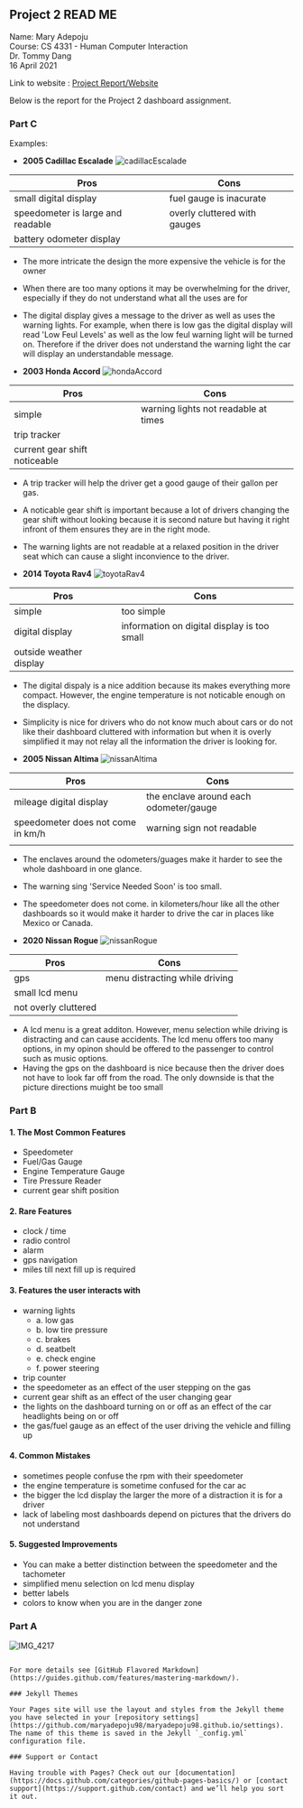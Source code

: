 ## Project 2 READ ME

Name: Mary Adepoju  
Course: CS 4331 - Human Computer Interaction  
Dr. Tommy Dang  
16 April 2021 

Link to website : [Project Report/Website](https://maryadepoju98.github.io/)
  
Below is the report for the Project 2 dashboard assignment. 

### Part C
Examples:
-   **2005 Cadillac Escalade** ![cadillacEscalade](https://user-images.githubusercontent.com/43687054/115165201-67048f00-a072-11eb-9706-26b9ed5f95c8.jpeg)

| Pros                              | Cons                        |   
|-----------------------------------|-----------------------------|
| small digital display             | fuel gauge is inacurate     | 
| speedometer is large and readable | overly cluttered with gauges| 
| battery odometer display          |                             |  

- The more intricate the design the more expensive the vehicle is for the owner
- When there are too many options it may be overwhelming for the driver, especially if they do not understand what all the uses are for
- The digital display gives a message to the driver as well as uses the warning lights. For example, when there is low gas the digital display will read 'Low Feul Levels' as well as the low feul warning light will be turned on. Therefore if the driver does not understand the warning light the car will display an understandable message. 

-   **2003 Honda Accord** ![hondaAccord](https://user-images.githubusercontent.com/43687054/115165223-84395d80-a072-11eb-970c-d119febe17dd.jpeg)

| Pros                           | Cons                                 |
|--------------------------------|--------------------------------------|
| simple                         | warning lights not readable at times |
| trip tracker                   |                                      |
| current gear shift noticeable  |                                      |

- A trip tracker will help the driver get a good gauge of their gallon per gas. 
- A noticable gear shift is important because a lot of drivers changing the gear shift without looking because it is second nature but having it right infront of them ensures they are in the right mode. 
- The warning lights are not readable at a relaxed position in the driver seat which can cause a slight inconvience to the driver. 

-   **2014 Toyota Rav4** ![toyotaRav4](https://user-images.githubusercontent.com/43687054/115165267-b5b22900-a072-11eb-9e89-5582b299a1ca.jpeg)

| Pros                     | Cons                                        |
|--------------------------|---------------------------------------------|
| simple                   | too simple                                  | 
| digital display          | information on digital display is too small |
| outside weather display  |                                             | 

- The digital dispaly is a nice addition because its makes everything more compact. However, the engine temperature is not noticable enough on the displacy.
- Simplicity is nice for drivers who do not know much about cars or do not like their dashboard cluttered with information but when it is overly simplified it may not relay all the information the driver is looking for.

-   **2005 Nissan Altima** ![nissanAltima](https://user-images.githubusercontent.com/43687054/115165248-a206c280-a072-11eb-8a39-0a895fd02abe.jpeg)

| Pros                              | Cons                                   |
|-----------------------------------|----------------------------------------|
| mileage digital display           | the enclave around each odometer/gauge |
| speedometer does not come in km/h | warning sign not readable              |
|                                   |                                        |

- The enclaves around the odometers/guages make it harder to see the whole dashboard in one glance. 
- The warning sing 'Service Needed Soon' is too small.
- The speedometer does not come. in kilometers/hour like all the other dashboards so it would make it harder to drive the car in places like Mexico or Canada. 

-   **2020 Nissan Rogue** ![nissanRogue](https://user-images.githubusercontent.com/43687054/115165231-8ef3f280-a072-11eb-8c27-b33def793ce1.jpg)

| Pros                  | Cons                           |
|-----------------------|--------------------------------|
| gps                   | menu distracting while driving |
| small lcd menu        |                                |
| not overly cluttered  |                                |

- A lcd menu is a great additon. However, menu selection while driving is distracting and can cause accidents. The lcd menu offers too many options, in my opinon should be offered to the passenger to control such as music options. 
- Having the gps on the dashboard is nice because then the driver does not have to look far off from the road. The only downside is that the picture directions muight be too small


### Part B

#### 1. The Most Common Features
- Speedometer
- Fuel/Gas Gauge
- Engine Temperature Gauge
- Tire Pressure Reader
- current gear shift position

#### 2. Rare Features
- clock / time
- radio control
- alarm
- gps navigation
- miles till next fill up is required

#### 3. Features the user interacts with

- warning lights
  - a. low gas
  - b. low tire pressure 
  - c. brakes
  - d. seatbelt 
  - e. check engine
  - f. power steering
-  trip counter 
-  the speedometer as an effect of the user stepping on the gas
-  current gear shift as an effect of the user changing gear
-  the lights on the dashboard turning on or off as an effect of the car headlights being on or off
-  the gas/fuel gauge as an effect of the user driving the vehicle and filling up

#### 4. Common Mistakes
- sometimes people confuse the rpm with their speedometer
- the engine temperature is sometime confused for the car ac
- the bigger the lcd display the larger the more of a distraction it is for a driver
- lack of labeling most dashboards depend on pictures that the drivers do not understand

#### 5. Suggested Improvements
- You can make a better distinction between the speedometer and the tachometer
- simplified menu selection on lcd menu display
- better labels
- colors to know when you are in the danger zone


### Part A
![IMG_4217](https://user-images.githubusercontent.com/43687054/115182834-46ebc480-a0a0-11eb-9d41-4680b369cb36.jpg)
```

For more details see [GitHub Flavored Markdown](https://guides.github.com/features/mastering-markdown/).

### Jekyll Themes

Your Pages site will use the layout and styles from the Jekyll theme you have selected in your [repository settings](https://github.com/maryadepoju98/maryadepoju98.github.io/settings). The name of this theme is saved in the Jekyll `_config.yml` configuration file.

### Support or Contact

Having trouble with Pages? Check out our [documentation](https://docs.github.com/categories/github-pages-basics/) or [contact support](https://support.github.com/contact) and we’ll help you sort it out.
